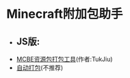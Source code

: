 # Minecraft附加包助手
- ## JS版:
- [MCBE资源包打包工具](https://github.com/TukJiu/Minecarft-bedrock-mcpacks-auto-packing)(作者:TukJiu)
- [自动打包](https://github.com/MRWS0X2F/AutoPacking)(不推荐)
